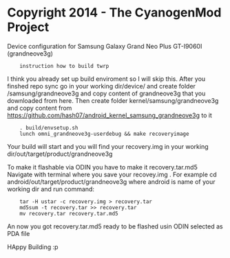 Copyright 2014 - The CyanogenMod Project
===================================

Device configuration for Samsung Galaxy Grand Neo Plus GT-I9060I (grandneove3g)

		instruction how to build twrp

I think you already set up build enviroment so I will skip this.
After you finshed repo sync go in your working dir/device/ and create folder /samsung/grandneove3g and copy content of grandneove3g that you downloaded from here.
Then create folder kernel/samsung/grandneove3g and copy content from https://github.com/hash07/android_kernel_samsung_grandneove3g to it

		. build/envsetup.sh
		lunch omni_grandneove3g-userdebug && make recoveryimage

Your build will start and you will find your recovery.img in your working dir/out/target/product/grandneove3g

To make it flashable via ODIN you have to make it recovery.tar.md5
Navigate with terminal where you save your recovey.img .
For example cd android/out/target/product/grandneove3g
where android is name of your working dir
and run command:

		tar -H ustar -c recovery.img > recovery.tar
		md5sum -t recovery.tar >> recovery.tar
		mv recovery.tar recovery.tar.md5
        
An now you got recovery.tar.md5 ready to be flashed usin ODIN selected as PDA file

HAppy Building :p